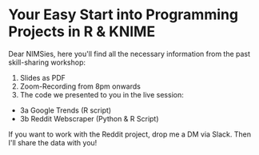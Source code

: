 # Your Easy Start into Programming Projects in R & KNIME   

Dear NIMSies,
here you'll find all the necessary information from the past skill-sharing workshop:

1) Slides as PDF
2) Zoom-Recording from 8pm onwards
3) The code we presented to you in the live session:

* 3a Google Trends (R script)
* 3b Reddit Webscraper (Python & R Script)

If you want to work with the Reddit project, drop me a DM via Slack. Then I'll share the data with you!

